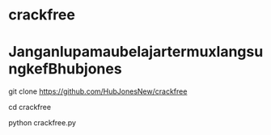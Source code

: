 # crackfree
# JanganlupamaubelajartermuxlangsungkefBhubjones

git clone https://github.com/HubJonesNew/crackfree

cd crackfree

python crackfree.py
